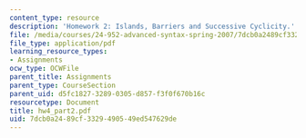 ```yaml
---
content_type: resource
description: 'Homework 2: Islands, Barriers and Successive Cyclicity.'
file: /media/courses/24-952-advanced-syntax-spring-2007/7dcb0a2489cf3329490549ed547629de_hw4_part2.pdf
file_type: application/pdf
learning_resource_types:
- Assignments
ocw_type: OCWFile
parent_title: Assignments
parent_type: CourseSection
parent_uid: d5fc1827-3289-0305-d857-f3f0f670b16c
resourcetype: Document
title: hw4_part2.pdf
uid: 7dcb0a24-89cf-3329-4905-49ed547629de
---
```

